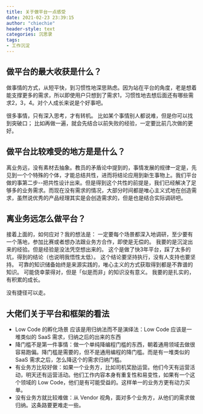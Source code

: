 ```yaml
---
title: 关于做平台一点感受
date: 2021-02-23 23:39:15
author: "chiechie"
header-style: text
categories: 沉思录
tags:
- 工作沉淀
---
```


## 做平台的最大收获是什么？

做事情的方式，从短平快，到习惯性地深思熟虑。因为站在平台的角度，老是想着能支撑更多的需求，所以即使用户只想到了需求1，习惯性地去想后面还有哪些需求2，3，4。对个人成长来说是个好事吧。

很多事情，只有深入思考，才有转机。
比如某个事情别人都说难，但是你可以找到突破口；
比如再做一遍，就会先结合以前失败的经验，一定要比前几次做的更好。

## 做平台比较难受的地方是是什么？
离业务远，没有素材去抽象。教员的矛盾论中提到的，事情发展的规律一定是，先见到一个个特殊的个体，才能总结共性，进而将结论应用到新生事物上。我们平台做的事第二步--把共性设计出来。但是得到这个共性的前提是，我们已经解决了足够多的业务需求。而现在没有需求的情况，大部分时间都是唯心主义式地在创造需求，虽然说优秀的产品经理其实是会创造需求的，但是也是结合实际调研吧。

## 离业务远怎么做平台？
接着上面的，如何应对？我的想法是：
一定要每个场景都深入地调研，至少要有一个落地，参加比赛或者想办法跟业务方合作，即使是无偿的。 我要的是沉淀出来的经验。但是经验是没法凭空想出来的。
这个是做了快3年平台，踩了太多的坑，得到的结论（也说明我悟性太低）。
这个结论要坚持执行，没有人支持也要坚持。
可靠的知识储备始终是来源实践的，唯心主义的方式获取得到都是不靠谱的知识。
可能侥幸蒙得对，但是「似是而非」的知识没有意义。
我要的是扎实的，有积累的成长。

没有捷径可以走。

## 大佬们关于平台和框架的看法

- Low Code 的孵化场景 应该是用归纳法而不是演绎法：Low Code 应该是一堆类似的 SaaS 需求，归纳之后的出来的东西
- 降门槛不是第一件事情：做一个单纯降编程门槛的东西，朝着通用领域去做很容易跑偏。降门槛是需要的，但不是通用编程的降门槛。而是有一堆类似的 SaaS 需求之后，怎么降这个的需求归纳门槛。
- 有业务方比较好做：如果一个业务方，比如司机奖励运营。他们今天有运营活动，明天还有运营活动。他们工作内容本身有重复性和易变性，如果有一个这个领域的 Low Code，他们是有可能受益的。这样单一的业务方更有动力买单。
- 没有业务方就比较难做：从 Vendor 视角，面对多个业务方，从他们的需求做归纳。这条路要更难走一些。
